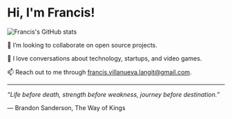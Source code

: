 # Hi, I'm Francis!

![Francis's GitHub stats](https://github-readme-stats.vercel.app/api?username=FrancisLangit&show_icons=true&theme=graywhite&hide=contribs)

🤝 I’m looking to collaborate on open source projects.

💬 I love conversations about technology, startups, and video games.

📫 Reach out to me through francis.villanueva.langit@gmail.com.

---

*“Life before death, strength before weakness, journey before destination.”*  

―  Brandon Sanderson, The Way of Kings
